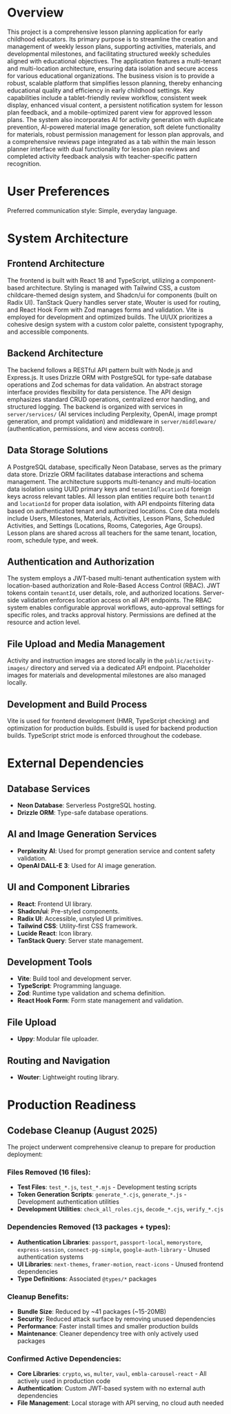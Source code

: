 # Overview
This project is a comprehensive lesson planning application for early childhood educators. Its primary purpose is to streamline the creation and management of weekly lesson plans, supporting activities, materials, and developmental milestones, and facilitating structured weekly schedules aligned with educational objectives. The application features a multi-tenant and multi-location architecture, ensuring data isolation and secure access for various educational organizations. The business vision is to provide a robust, scalable platform that simplifies lesson planning, thereby enhancing educational quality and efficiency in early childhood settings. Key capabilities include a tablet-friendly review workflow, consistent week display, enhanced visual content, a persistent notification system for lesson plan feedback, and a mobile-optimized parent view for approved lesson plans. The system also incorporates AI for activity generation with duplicate prevention, AI-powered material image generation, soft delete functionality for materials, robust permission management for lesson plan approvals, and a comprehensive reviews page integrated as a tab within the main lesson planner interface with dual functionality for lesson plan reviews and completed activity feedback analysis with teacher-specific pattern recognition.

# User Preferences
Preferred communication style: Simple, everyday language.

# System Architecture
## Frontend Architecture
The frontend is built with React 18 and TypeScript, utilizing a component-based architecture. Styling is managed with Tailwind CSS, a custom childcare-themed design system, and Shadcn/ui for components (built on Radix UI). TanStack Query handles server state, Wouter is used for routing, and React Hook Form with Zod manages forms and validation. Vite is employed for development and optimized builds. The UI/UX prioritizes a cohesive design system with a custom color palette, consistent typography, and accessible components.

## Backend Architecture
The backend follows a RESTful API pattern built with Node.js and Express.js. It uses Drizzle ORM with PostgreSQL for type-safe database operations and Zod schemas for data validation. An abstract storage interface provides flexibility for data persistence. The API design emphasizes standard CRUD operations, centralized error handling, and structured logging. The backend is organized with services in `server/services/` (AI services including Perplexity, OpenAI, image prompt generation, and prompt validation) and middleware in `server/middleware/` (authentication, permissions, and view access control).

## Data Storage Solutions
A PostgreSQL database, specifically Neon Database, serves as the primary data store. Drizzle ORM facilitates database interactions and schema management. The architecture supports multi-tenancy and multi-location data isolation using UUID primary keys and `tenantId`/`locationId` foreign keys across relevant tables. All lesson plan entities require both `tenantId` and `locationId` for proper data isolation, with API endpoints filtering data based on authenticated tenant and authorized locations. Core data models include Users, Milestones, Materials, Activities, Lesson Plans, Scheduled Activities, and Settings (Locations, Rooms, Categories, Age Groups). Lesson plans are shared across all teachers for the same tenant, location, room, schedule type, and week.

## Authentication and Authorization
The system employs a JWT-based multi-tenant authentication system with location-based authorization and Role-Based Access Control (RBAC). JWT tokens contain `tenantId`, user details, role, and authorized locations. Server-side validation enforces location access on all API endpoints. The RBAC system enables configurable approval workflows, auto-approval settings for specific roles, and tracks approval history. Permissions are defined at the resource and action level.

## File Upload and Media Management
Activity and instruction images are stored locally in the `public/activity-images/` directory and served via a dedicated API endpoint. Placeholder images for materials and developmental milestones are also managed locally.

## Development and Build Process
Vite is used for frontend development (HMR, TypeScript checking) and optimization for production builds. Esbuild is used for backend production builds. TypeScript strict mode is enforced throughout the codebase.

# External Dependencies
## Database Services
- **Neon Database**: Serverless PostgreSQL hosting.
- **Drizzle ORM**: Type-safe database operations.

## AI and Image Generation Services
- **Perplexity AI**: Used for prompt generation service and content safety validation.
- **OpenAI DALL-E 3**: Used for AI image generation.

## UI and Component Libraries
- **React**: Frontend UI library.
- **Shadcn/ui**: Pre-styled components.
- **Radix UI**: Accessible, unstyled UI primitives.
- **Tailwind CSS**: Utility-first CSS framework.
- **Lucide React**: Icon library.
- **TanStack Query**: Server state management.

## Development Tools
- **Vite**: Build tool and development server.
- **TypeScript**: Programming language.
- **Zod**: Runtime type validation and schema definition.
- **React Hook Form**: Form state management and validation.

## File Upload
- **Uppy**: Modular file uploader.

## Routing and Navigation
- **Wouter**: Lightweight routing library.

# Production Readiness

## Codebase Cleanup (August 2025)
The project underwent comprehensive cleanup to prepare for production deployment:

### Files Removed (16 files):
- **Test Files**: `test_*.js`, `test_*.mjs` - Development testing scripts
- **Token Generation Scripts**: `generate_*.cjs`, `generate_*.js` - Development authentication utilities
- **Development Utilities**: `check_all_roles.cjs`, `decode_*.cjs`, `verify_*.cjs`

### Dependencies Removed (13 packages + types):
- **Authentication Libraries**: `passport`, `passport-local`, `memorystore`, `express-session`, `connect-pg-simple`, `google-auth-library` - Unused authentication systems
- **UI Libraries**: `next-themes`, `framer-motion`, `react-icons` - Unused frontend dependencies
- **Type Definitions**: Associated `@types/*` packages

### Cleanup Benefits:
- **Bundle Size**: Reduced by ~41 packages (~15-20MB)
- **Security**: Reduced attack surface by removing unused dependencies
- **Performance**: Faster install times and smaller production builds
- **Maintenance**: Cleaner dependency tree with only actively used packages

### Confirmed Active Dependencies:
- **Core Libraries**: `crypto`, `ws`, `multer`, `vaul`, `embla-carousel-react` - All actively used in production code
- **Authentication**: Custom JWT-based system with no external auth dependencies
- **File Management**: Local storage with API serving, no cloud auth needed